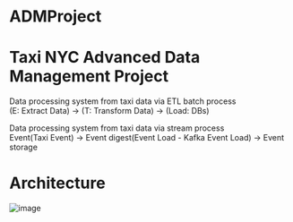 # ADMProject  
  
# Taxi NYC Advanced Data Management Project  

Data processing system from taxi data via ETL batch process  
(E: Extract Data) -> (T: Transform Data) -> (Load: DBs)  


Data processing system from taxi data via stream process  
Event(Taxi Event) -> Event digest(Event Load - Kafka Event Load) -> Event storage  

# Architecture  
![image](https://github.com/ishitharaj/ADMProject/assets/38528963/17f40e7b-0804-4da8-9eae-757d40fb2375)
